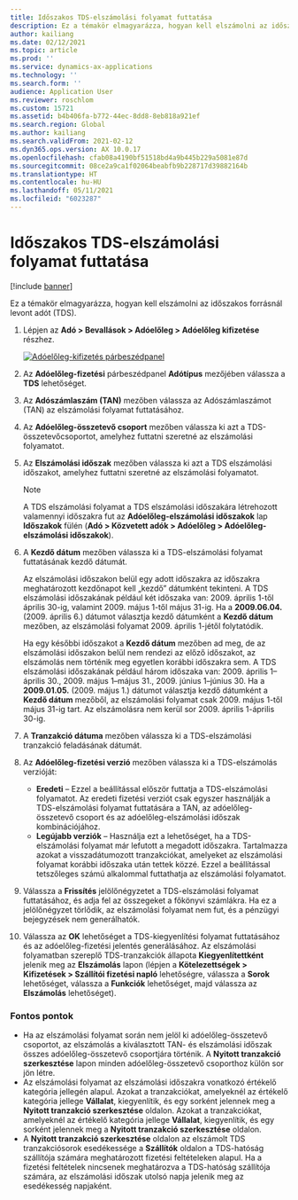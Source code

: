 ```yaml
---
title: Időszakos TDS-elszámolási folyamat futtatása
description: Ez a témakör elmagyarázza, hogyan kell elszámolni az időszakos forrásnál levont adót (TDS).
author: kailiang
ms.date: 02/12/2021
ms.topic: article
ms.prod: ''
ms.service: dynamics-ax-applications
ms.technology: ''
ms.search.form: ''
audience: Application User
ms.reviewer: roschlom
ms.custom: 15721
ms.assetid: b4b406fa-b772-44ec-8dd8-8eb818a921ef
ms.search.region: Global
ms.author: kailiang
ms.search.validFrom: 2021-02-12
ms.dyn365.ops.version: AX 10.0.17
ms.openlocfilehash: cfab08a4190bf51518bd4a9b445b229a5081e87d
ms.sourcegitcommit: 08ce2a9ca1f02064beabfb9b228717d39882164b
ms.translationtype: HT
ms.contentlocale: hu-HU
ms.lasthandoff: 05/11/2021
ms.locfileid: "6023287"
---
```

# <a name="run-the-periodic-tds-settlement-process"></a>Időszakos TDS-elszámolási folyamat futtatása

[!include [banner](../includes/banner.md)]

Ez a témakör elmagyarázza, hogyan kell elszámolni az időszakos forrásnál levont adót (TDS).

1. Lépjen az **Adó \> Bevallások \> Adóelőleg \> Adóelőleg kifizetése** részhez.

    [![Adóelőleg-kifizetés párbeszédpanel](./media/apac-ind-TDS-47.png)](./media/apac-ind-TDS-47.png)

2. Az **Adóelőleg-fizetési** párbeszédpanel **Adótípus** mezőjében válassza a **TDS** lehetőséget.
3. Az **Adószámlaszám (TAN)** mezőben válassza az Adószámlaszámot (TAN) az elszámolási folyamat futtatásához.
4. Az **Adóelőleg-összetevő csoport** mezőben válassza ki azt a TDS-összetevőcsoportot, amelyhez futtatni szeretné az elszámolási folyamatot.
5. Az **Elszámolási időszak** mezőben válassza ki azt a TDS elszámolási időszakot, amelyhez futtatni szeretné az elszámolási folyamatot.

    > [!NOTE]
    > A TDS elszámolási folyamat a TDS elszámolási időszakára létrehozott valamennyi időszakra fut az **Adóelőleg-elszámolási időszakok** lap **Időszakok** fülén (**Adó \> Közvetett adók \> Adóelőleg \> Adóelőleg-elszámolási időszakok**).

6. A **Kezdő dátum** mezőben válassza ki a TDS-elszámolási folyamat futtatásának kezdő dátumát.

    Az elszámolási időszakon belül egy adott időszakra az időszakra meghatározott kezdőnapot kell „kezdő” dátumként tekinteni. A TDS elszámolási időszakának például két időszaka van: 2009. április 1-től április 30-ig, valamint 2009. május 1-től május 31-ig. Ha a **2009.06.04.** (2009. április 6.) dátumot választja kezdő dátumként a **Kezdő dátum** mezőben, az elszámolási folyamat 2009. április 1-jétől folytatódik.

    Ha egy későbbi időszakot a **Kezdő dátum** mezőben ad meg, de az elszámolási időszakon belül nem rendezi az előző időszakot, az elszámolás nem történik meg egyetlen korábbi időszakra sem. A TDS elszámolási időszakának például három időszaka van: 2009. április 1–április 30., 2009. május 1–május 31., 2009. június 1–június 30. Ha a **2009.01.05.** (2009. május 1.) dátumot választja kezdő dátumként a **Kezdő dátum** mezőből, az elszámolási folyamat csak 2009. május 1-től május 31-ig tart. Az elszámolásra nem kerül sor 2009. április 1-április 30-ig.

7. A **Tranzakció dátuma** mezőben válassza ki a TDS-elszámolási tranzakció feladásának dátumát.
8. Az **Adóelőleg-fizetési verzió** mezőben válassza ki a TDS-elszámolás verzióját:

     - **Eredeti** – Ezzel a beállítással először futtatja a TDS-elszámolási folyamatot. Az eredeti fizetési verziót csak egyszer használják a TDS-elszámolási folyamat futtatására a TAN, az adóelőleg-összetevő csoport és az adóelőleg-elszámolási időszak kombinációjához.
    - **Legújabb verziók** – Használja ezt a lehetőséget, ha a TDS-elszámolási folyamat már lefutott a megadott időszakra. Tartalmazza azokat a visszadátumozott tranzakciókat, amelyeket az elszámolási folyamat korábbi időszaka után tettek közzé. Ezzel a beállítással tetszőleges számú alkalommal futtathatja az elszámolási folyamatot.

9. Válassza a **Frissítés** jelölőnégyzetet a TDS-elszámolási folyamat futtatásához, és adja fel az összegeket a főkönyvi számlákra. Ha ez a jelölőnégyzet törlődik, az elszámolási folyamat nem fut, és a pénzügyi bejegyzések nem generálhatók.
10. Válassza az **OK** lehetőséget a TDS-kiegyenlítési folyamat futtatásához és az adóelőleg-fizetési jelentés generálásához. Az elszámolási folyamatban szereplő TDS-tranzakciók állapota **Kiegyenlítettként** jelenik meg az **Elszámolás** lapon (lépjen a **Kötelezettségek \> Kifizetések \> Szállítói fizetési napló** lehetőségre, válassza a **Sorok** lehetőséget, válassza a **Funkciók** lehetőséget, majd válassza az **Elszámolás** lehetőséget).

### <a name="important-points"></a>Fontos pontok

- Ha az elszámolási folyamat során nem jelöl ki adóelőleg-összetevő csoportot, az elszámolás a kiválasztott TAN- és elszámolási időszak összes adóelőleg-összetevő csoportjára történik. A **Nyitott tranzakció szerkesztése** lapon minden adóelőleg-összetevő csoporthoz külön sor jön létre.
- Az elszámolási folyamat az elszámolási időszakra vonatkozó értékelő kategória jellegén alapul. Azokat a tranzakciókat, amelyeknél az értékelő kategória jellege **Vállalat**, kiegyenlítik, és egy sorként jelennek meg a **Nyitott tranzakció szerkesztése** oldalon. Azokat a tranzakciókat, amelyeknél az értékelő kategória jellege **Vállalat**, kiegyenlítik, és egy sorként jelennek meg a **Nyitott tranzakció szerkesztése** oldalon.
- A **Nyitott tranzakció szerkesztése** oldalon az elszámolt TDS tranzakciósorok esedékessége a **Szállítók** oldalon a TDS-hatóság szállítója számára meghatározott fizetési feltételeken alapul. Ha a fizetési feltételek nincsenek meghatározva a TDS-hatóság szállítója számára, az elszámolási időszak utolsó napja jelenik meg az esedékesség napjaként.
